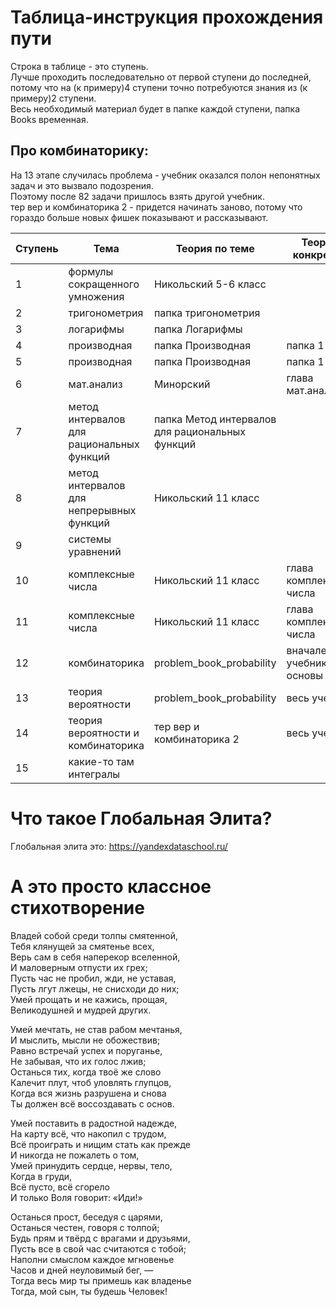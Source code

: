 # Таблица-инструкция прохождения пути

Строка в таблице - это ступень.  
Лучше проходить последовательно от первой ступени до последней, потому что на (к примеру)4 ступени точно потребуются знания из (к примеру)2 ступени.    
Весь необходимый материал будет в папке каждой ступени, папка Books временная.  

## Про комбинаторику:  

На 13 этапе случилась проблема - учебник оказался полон непонятных задач и это вызвало подозрения.  
Поэтому после 82 задачи пришлось взять другой учебник.  
тер вер и комбинаторика 2 - придется начинать заново, потому что гораздо больше новых фишек показывают и рассказывают.  

| Ступень | Тема                                      |Теория по теме                                   |Теория конкретно          |Задачи Источник                 | Задачи конкретно       |
| --------| ----------------------------------------  |------------------------------------------------ |------------------------- |------------------------------- |----------------------- |
| 1       | формулы сокращенного умножения            | Никольский 5-6 класс                            |                          | Никольский 5-6 класс           |                        |
| 2       | тригонометрия                             | папка тригонометрия                             |                          | папка тригонометрия            |                        |
| 3       | логарифмы                                 | папка Логарифмы                                 |                          | папка Логарифмы                |                        |
| 4       | производная                               | папка Производная                               |  папка 1                 | папка 1                        |                        |
| 5       | производная                               | папка Производная                               |  папка 1                 | Крамор_2008                    | 283-284                |
| 6       | мат.анализ                                | Минорский                                       |  глава мат.анализ        | Минорский                      | только глава мат.анализ|
| 7       | метод интервалов для рациональных функций | папка Метод интервалов для рациональных функций |                          | папка для рациональных функций |                        |
| 8       | метод интервалов для непрерывных функций  | Никольский 11 класс                             |                          | Никольский 11 класс            |                        |
| 9       | системы уравнений                         |                                                 |                          |                                |                        |
| 10      | комплексные числа                         | Никольский 11 класс                             |  глава комплексные числа | Никольский 11 класс            | глава комплексные числа|
| 11      | комплексные числа                         | Никольский 11 класс                             |  глава комплексные числа | Кострикин задачи часть 1       | глава комплексные числа|
| 12      | комбинаторика                             | problem_book_probability                        |  вначале учебника основы | problem_book_probability       | вначале учебника основы|
| 13      | теория вероятности                        | problem_book_probability                        |  весь учебник            | problem_book_probability       | до 82 задачи           |
| 14      | теория вероятности и комбинаторика        | тер вер и комбинаторика 2                       |  весь учебник            | весь учебник                   | весь учебник           |
| 15      | какие-то там интегралы                    |                                                 |                          | файл Интегралы                 | весь                   |

# Что такое Глобальная Элита?

Глобальная элита это: https://yandexdataschool.ru/

# А это просто классное стихотворение

Владей собой среди толпы смятенной,  
Тебя клянущей за смятенье всех,  
Верь сам в себя наперекор вселенной,  
И маловерным отпусти их грех;  
Пусть час не пробил, жди, не уставая,  
Пусть лгут лжецы, не снисходи до них;  
Умей прощать и не кажись, прощая,  
Великодушней и мудрей других.  
  
Умей мечтать, не став рабом мечтанья,  
И мыслить, мысли не обожествив;  
Равно встречай успех и поруганье,  
He забывая, что их голос лжив;  
Останься тих, когда твоё же слово  
Калечит плут, чтоб уловлять глупцов,  
Когда вся жизнь разрушена и снова  
Ты должен всё воссоздавать c основ.  
  
Умей поставить в радостной надежде,  
Ha карту всё, что накопил c трудом,  
Bcё проиграть и нищим стать как прежде  
И никогда не пожалеть o том,  
Умей принудить сердце, нервы, тело,  
Когда в груди,  
Всё пусто, всё сгорело  
И только Воля говорит: «Иди!»  
  
Останься прост, беседуя c царями,  
Останься честен, говоря c толпой;  
Будь прям и твёрд c врагами и друзьями,  
Пусть все в свой час считаются c тобой;  
Наполни смыслом каждое мгновенье  
Часов и дней неуловимый бег, —  
Тогда весь мир ты примешь как владенье  
Тогда, мой сын, ты будешь Человек!  
